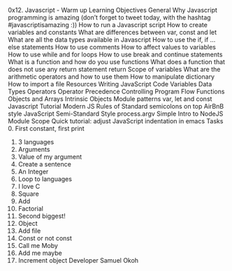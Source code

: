0x12. Javascript - Warm up
Learning Objectives
General
Why Javascript programming is amazing (don’t forget to tweet today, with the hashtag #javascriptisamazing :))
How to run a Javascript script
How to create variables and constants
What are differences between var, const and let
What are all the data types available in Javascript
How to use the if, if ... else statements
How to use comments
How to affect values to variables
How to use while and for loops
How to use break and continue statements
What is a function and how do you use functions
What does a function that does not use any return statement return
Scope of variables
What are the arithmetic operators and how to use them
How to manipulate dictionary
How to import a file
Resources
Writing JavaScript Code
Variables
Data Types
Operators
Operator Precedence
Controlling Program Flow
Functions
Objects and Arrays
Intrinsic Objects
Module patterns
var, let and const
Javascript Tutorial
Modern JS
Rules of Standard
semicolons on top
AirBnB style
JavaScript Semi-Standard Style
process.argv
Simple Intro to NodeJS Module Scope
Quick tutorial: adjust JavaScript indentation in emacs
Tasks
 0. First constant, first print
 1. 3 languages
 2. Arguments
 3. Value of my argument
 4. Create a sentence
 5. An Integer
 6. Loop to languages
 7. I love C
 8. Square
 9. Add
 10. Factorial
 11. Second biggest!
 12. Object
 13. Add file
 14. Const or not const
 15. Call me Moby
 16. Add me maybe
 17. Increment object
Developer
Samuel Okoh
